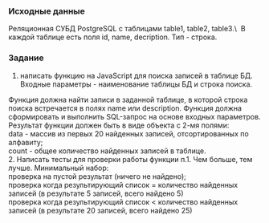 ### Исходные данные

Реляционная СУБД PostgreSQL с таблицами table1, table2, table3.\ 
В каждой таблице есть поля id, name, decription. Тип - строка.

### Задание

1. написать функцию на JavaScript для поиска записей в таблице БД.
Входные параметры - наименование таблицы БД и строка поиска.

Функция должна найти записи в заданной таблице, в которой строка поиска встречается в полях name или description.
Функция должна сформировать и выполнить SQL-запрос на основе входных параметров.
Результат функции должен быть в виде объекта с 2-мя полями:\
data - массив из первых 20 найденных записей, отсортированных по алфавиту;\
count - общее количество найденных записей в таблице.\
2. Написать тесты для проверки работы функции п.1. Чем больше, тем лучше. Минимальный набор:\
проверка на пустой результат (ничего не найдено);\
проверка когда результирующий список = количество найденных записей (в результате 5 записей, всего найдено 5)\
проверка когда результирующий список < количество найденных записей (в результате 20 записей, всего найдено 25)
